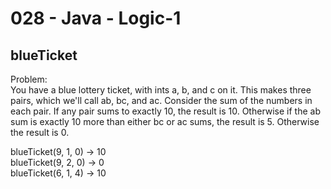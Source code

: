 028 - Java - Logic-1
====================

blueTicket
----------

Problem:  
You have a blue lottery ticket, with ints a, b, and c on it. This makes three pairs, which we'll call ab, bc, and ac. Consider the sum of the numbers in each pair. If any pair sums to exactly 10, the result is 10. Otherwise if the ab sum is exactly 10 more than either bc or ac sums, the result is 5. Otherwise the result is 0. 
>
blueTicket(9, 1, 0) → 10  
blueTicket(9, 2, 0) → 0  
blueTicket(6, 1, 4) → 10  
